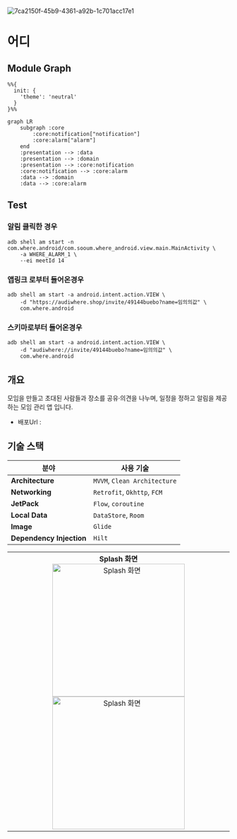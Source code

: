 ![7ca2150f-45b9-4361-a92b-1c701acc17e1](https://github.com/user-attachments/assets/6823c484-3501-420c-a6b5-19a60997f953)


# 어디


## Module Graph

```mermaid
%%{
  init: {
    'theme': 'neutral'
  }
}%%

graph LR
    subgraph :core
        :core:notification["notification"]
        :core:alarm["alarm"]
    end
    :presentation --> :data
    :presentation --> :domain
    :presentation --> :core:notification
    :core:notification --> :core:alarm
    :data --> :domain
    :data --> :core:alarm
```

## Test

### 알림 클릭한 경우

~~~shell
adb shell am start -n com.where.android/com.sooum.where_android.view.main.MainActivity \
    -a WHERE_ALARM_1 \
    --ei meetId 14
~~~

### 앱링크 로부터 들어온경우

~~~shell
adb shell am start -a android.intent.action.VIEW \
    -d "https://audiwhere.shop/invite/49144buebo?name=임의의값" \
    com.where.android
~~~

### 스키마로부터 들어온경우

~~~shell
adb shell am start -a android.intent.action.VIEW \
    -d "audiwhere://invite/49144buebo?name=임의의값" \
    com.where.android
~~~

## 개요
모임을 만들고 초대된 사람들과 장소를 공유·의견을 나누며, 일정을 정하고 알림을 제공하는 모임 관리 앱 입니다.
+ 배포Url : 


## 기술 스택

| 분야             | 사용 기술                        |
|------------------|-----------------------------------|
| **Architecture**     | `MVVM`, `Clean Architecture`   |
| **Networking**     | `Retrofit`, `Okhttp`, `FCM`   |
| **JetPack**     | `Flow`, `coroutine`   |
| **Local Data**     | `DataStore`, `Room`   |
| **Image**     | `Glide`   |
| **Dependency Injection**     | `Hilt`   |

<table>
  <tr>
    <td align="center">
      <strong>Splash 화면</strong><br>
      <img src="https://github.com/user-attachments/assets/b6949e17-f2cd-42fb-ae9a-25ff7804d1ea" alt="Splash 화면" width="300"/>
      <img src="https://github.com/user-attachments/assets/b345a614-a964-49f6-a369-2d13262ba199" alt="Splash 화면" width="300"/>
    </td>
  </tr>

</table>
